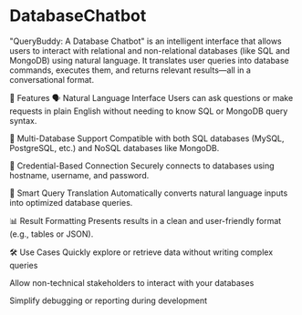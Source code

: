 # DatabaseChatbot
"QueryBuddy: A Database Chatbot" is an intelligent interface that allows users to interact with relational and non-relational databases (like SQL and MongoDB) using natural language. It translates user queries into database commands, executes them, and returns relevant results—all in a conversational format.

🚀 Features
🗣️ Natural Language Interface
Users can ask questions or make requests in plain English without needing to know SQL or MongoDB query syntax.

🔗 Multi-Database Support
Compatible with both SQL databases (MySQL, PostgreSQL, etc.) and NoSQL databases like MongoDB.

🔐 Credential-Based Connection
Securely connects to databases using hostname, username, and password.

🧠 Smart Query Translation
Automatically converts natural language inputs into optimized database queries.

📊 Result Formatting
Presents results in a clean and user-friendly format (e.g., tables or JSON).

🛠️ Use Cases
Quickly explore or retrieve data without writing complex queries

Allow non-technical stakeholders to interact with your databases

Simplify debugging or reporting during development
